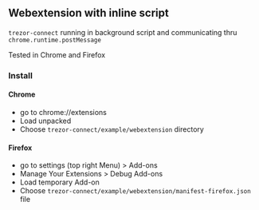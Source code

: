 ## Webextension with inline script

`trezor-connect` running in background script and communicating thru `chrome.runtime.postMessage`

Tested in Chrome and Firefox


### Install

#### Chrome
- go to chrome://extensions
- Load unpacked
- Choose `trezor-connect/example/webextension` directory

#### Firefox
- go to settings (top right Menu) > Add-ons
- Manage Your Extensions > Debug Add-ons
- Load temporary Add-on
- Choose `trezor-connect/example/webextension/manifest-firefox.json` file